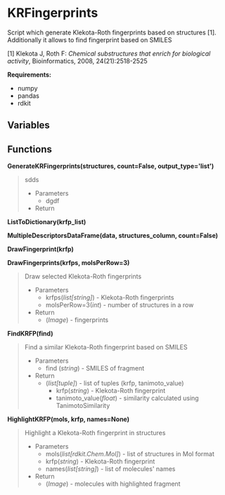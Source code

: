 # KRFingerprints

Script which generate Klekota-Roth fingerprints based on structures [1]. Additionally it allows to find fingerprint based on SMILES


[1] Klekota J, Roth F: *Chemical substructures that enrich for biological activity*, Bioinformatics, 2008, 24(21):2518-2525
 

**Requirements:**
- numpy
- pandas
- rdkit

## Variables

## Functions
**GenerateKRFingerprints(structures, count=False, output_type='list')**
> sdds
> - Parameters
>   - dgdf
> - Return

**ListToDictionary(krfp_list)**

**MultipleDescriptorsDataFrame(data, structures_column, count=False)**

**DrawFingerprint(krfp)**

**DrawFingerprints(krfps, molsPerRow=3)**
> Draw selected Klekota-Roth fingerprints
> - Parameters
>   - krfps(*list\[string\]*) - Klekota-Roth fingerprints
>   - molsPerRow=3(*int*) - number of structures in a row
> - Return
>   - (*Image*) - fingerprints

**FindKRFP(find)**
> Find a similar Klekota-Roth fingerprint based on SMILES
> - Parameters
>   - find (*string*) - SMILES of fragment
> - Return
>   - (*list\[tuple\]*) - list of tuples (krfp, tanimoto_value)
>     - krfp(*string*) - Klekota-Roth fingerprint
>     - tanimoto_value(*float*) - similarity calculated using TanimotoSimilarity

**HighlightKRFP(mols, krfp, names=None)**
> Highlight a Klekota-Roth fingerprint in structures
> - Parameters
>   - mols(*list\[rdkit.Chem.Mol\]*) - list of structures in Mol format
>   - krfp(*string*) - Klekota-Roth fingerprint
>   - names(*list\[string\]*) - list of molecules' names
> - Return
>   - (*Image*) - molecules with highlighted fragment
